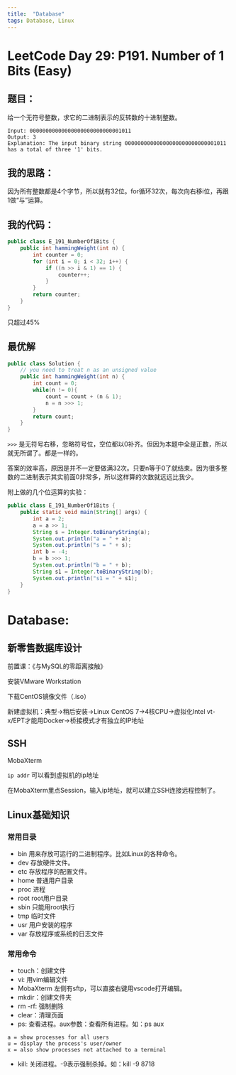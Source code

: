 ```yaml
---
title:  "Database"
tags: Database, Linux
---
```


# LeetCode Day 29: P191. Number of 1 Bits (Easy)

## 题目：

给一个无符号整数，求它的二进制表示的反转数的十进制整数。

```
Input: 00000000000000000000000000001011
Output: 3
Explanation: The input binary string 00000000000000000000000000001011 has a total of three '1' bits.
```

## 我的思路：

因为所有整数都是4个字节，所以就有32位。for循环32次，每次向右移i位，再跟1做“与”运算。

## 我的代码：

```java
public class E_191_NumberOf1Bits {
    public int hammingWeight(int n) {
        int counter = 0;
        for (int i = 0; i < 32; i++) {
            if ((n >> i & 1) == 1) {
                counter++;
            }
        }
        return counter;
    }
}
```

只超过45%

## 最优解

```java
public class Solution {
    // you need to treat n as an unsigned value
    public int hammingWeight(int n) {
        int count = 0;
        while(n != 0){
            count = count + (n & 1);
            n = n >>> 1;
        }
        return count;
    }
}
```

`>>>` 是无符号右移，忽略符号位，空位都以0补齐。但因为本题中全是正数，所以就无所谓了。都是一样的。

答案的效率高，原因是并不一定要做满32次。只要n等于0了就结束。因为很多整数的二进制表示其实前面0非常多，所以这样算的次数就远远比我少。

附上做的几个位运算的实验：

```java
public class E_191_NumberOf1Bits {
    public static void main(String[] args) {
        int a = 2;
        a = a >> 1;
        String s = Integer.toBinaryString(a);
        System.out.println("a = " + a);
        System.out.println("s = " + s);
        int b = -4;
        b = b >>> 1;
        System.out.println("b = " + b);
        String s1 = Integer.toBinaryString(b);
        System.out.println("s1 = " + s1);
    }
}
```

# Database:

## 新零售数据库设计

前置课：《与MySQL的零距离接触》

安装VMware Workstation

下载CentOS镜像文件（.iso）

新建虚拟机：典型->稍后安装->Linux CentOS 7->4核CPU->虚拟化Intel vt-x/EPT才能用Docker->桥接模式才有独立的IP地址

## SSH

MobaXterm

`ip addr` 可以看到虚拟机的ip地址

在MobaXterm里点Session，输入ip地址，就可以建立SSH连接远程控制了。

## Linux基础知识

### 常用目录

* bin 用来存放可运行的二进制程序。比如Linux的各种命令。
* dev 存放硬件文件。
* etc 存放程序的配置文件。
* home 普通用户目录
* proc 进程
* root root用户目录
* sbin 只能用root执行
* tmp 临时文件
* usr 用户安装的程序
* var 存放程序或系统的日志文件

### 常用命令

* touch：创建文件
* vi: 用vim编辑文件
* MobaXterm 左侧有sftp，可以直接右键用vscode打开编辑。
* mkdir：创建文件夹
* rm -rf: 强制删除
* clear：清理页面
* ps: 查看进程。aux参数：查看所有进程。如：ps aux

```
a = show processes for all users
u = display the process's user/owner
x = also show processes not attached to a terminal
```

* kill: 关闭进程。-9表示强制杀掉。如：kill -9 8718






